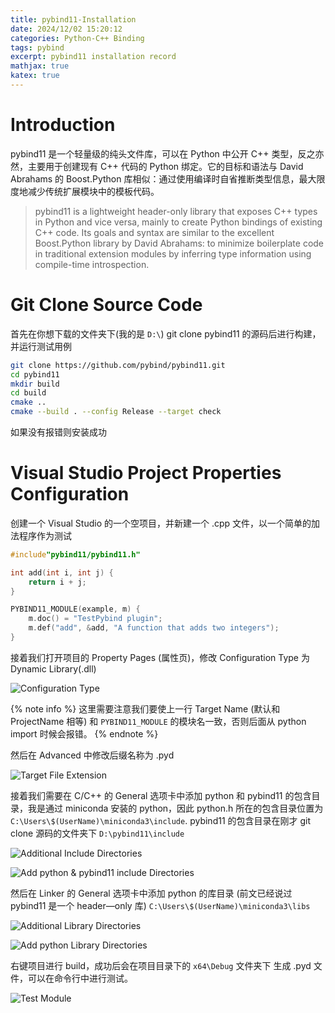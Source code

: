 ```yaml
---
title: pybind11-Installation
date: 2024/12/02 15:20:12
categories: Python-C++ Binding
tags: pybind
excerpt: pybind11 installation record
mathjax: true
katex: true
---
```

# Introduction

pybind11 是一个轻量级的纯头文件库，可以在 Python 中公开 C++ 类型，反之亦然，主要用于创建现有 C++ 代码的 Python 绑定。它的目标和语法与 David Abrahams 的 Boost.Python 库相似：通过使用编译时自省推断类型信息，最大限度地减少传统扩展模块中的模板代码。

> pybind11 is a lightweight header-only library that exposes C++ types in Python and vice versa, mainly to create Python bindings of existing C++ code. Its goals and syntax are similar to the excellent Boost.Python library by David Abrahams: to minimize boilerplate code in traditional extension modules by inferring type information using compile-time introspection.

# Git Clone Source Code

首先在你想下载的文件夹下(我的是 `D:\`) git clone pybind11 的源码后进行构建，并运行测试用例

```bash
git clone https://github.com/pybind/pybind11.git
cd pybind11
mkdir build
cd build
cmake ..
cmake --build . --config Release --target check
```

如果没有报错则安装成功

# Visual Studio Project Properties Configuration

创建一个 Visual Studio 的一个空项目，并新建一个 .cpp 文件，以一个简单的加法程序作为测试

```cpp
#include"pybind11/pybind11.h"

int add(int i, int j) {
    return i + j;
}

PYBIND11_MODULE(example, m) {
    m.doc() = "TestPybind plugin";
    m.def("add", &add, "A function that adds two integers");
}
```

接着我们打开项目的 Property Pages (属性页)，修改 Configuration Type 为 Dynamic Library(.dll)

![Configuration Type](https://note.youdao.com/yws/api/personal/file/WEBc899c7ae6555c5350aa0552639832df1?method=download&shareKey=32e95705185dd0d926c832a9d7894285 "Configuration Type")

{% note info %}
这里需要注意我们要使上一行 Target Name (默认和 ProjectName 相等) 和 `PYBIND11_MODULE` 的模块名一致，否则后面从 python import 时候会报错。
{% endnote %}

然后在 Advanced 中修改后缀名称为 .pyd

![Target File Extension](https://note.youdao.com/yws/api/personal/file/WEB3157936ceabae45bba0942113730f1d7?method=download&shareKey=359620a4deb60a22105eace5a412f310 "Target File Extension")

接着我们需要在 C/C++ 的 General 选项卡中添加 python 和 pybind11 的包含目录，我是通过 miniconda 安装的 python，因此 python.h 所在的包含目录位置为 `C:\Users\$(UserName)\miniconda3\include`. pybind11 的包含目录在刚才 git clone 源码的文件夹下 `D:\pybind11\include`

![Additional Include Directories](https://note.youdao.com/yws/api/personal/file/WEBf8dbe9524a2884d432a37e74f42865eb?method=download&shareKey=99b52578a779fe100736f36709a0f225 "Additional Include Directories")

![Add python & pybind11 include Directories](https://note.youdao.com/yws/api/personal/file/WEB812be16a1deefe9a72e87ee433d243b7?method=download&shareKey=bdd01c679498e701324c4e4a8cddca37 "Add python & pybind11 include Directories")

然后在 Linker 的 General 选项卡中添加 python 的库目录 (前文已经说过 pybind11 是一个 header—only 库) `C:\Users\$(UserName)\miniconda3\libs` 

![Additional Library Directories](https://note.youdao.com/yws/api/personal/file/WEB59d1852e15cfb3c91f569b08213e22ac?method=download&shareKey=2413a1377116273ecf26de07d7dbca74 "Additional Library Directories")

![Add python Library Directories](https://note.youdao.com/yws/api/personal/file/WEB6979ba5b4c026a5d7b4e749ea2492f02?method=download&shareKey=d114804fa69efd7c11f291ac0ddcaea1 "Add python Library Directories")


右键项目进行 build，成功后会在项目目录下的 `x64\Debug` 文件夹下 生成 .pyd 文件，可以在命令行中进行测试。

![Test Module](https://note.youdao.com/yws/api/personal/file/WEBb5c3df3e13e95ccc9250a15c90233b6c?method=download&shareKey=5fc5f0db83ca30c9d0e3d705de285f0c "Test Module")
